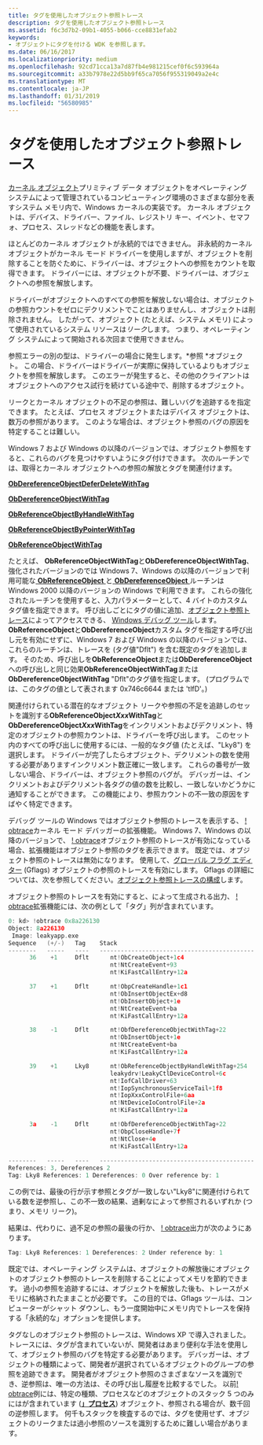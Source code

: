 ```yaml
---
title: タグを使用したオブジェクト参照トレース
description: タグを使用したオブジェクト参照トレース
ms.assetid: f6c3d7b2-09b1-4055-b066-cce8831efab2
keywords:
- オブジェクトにタグを付ける WDK を参照します。
ms.date: 06/16/2017
ms.localizationpriority: medium
ms.openlocfilehash: 92cd71cca13a7d87fb4e981215cef0f6c593964a
ms.sourcegitcommit: a33b7978e22d5bb9f65ca7056f955319049a2e4c
ms.translationtype: MT
ms.contentlocale: ja-JP
ms.lasthandoff: 01/31/2019
ms.locfileid: "56580985"
---
```

# <a name="object-reference-tracing-with-tags"></a>タグを使用したオブジェクト参照トレース


[カーネル オブジェクト](managing-kernel-objects.md)プリミティブ データ オブジェクトをオペレーティング システムによって管理されているコンピューティング環境のさまざまな部分を表すシステム メモリ内で、Windows カーネルの実装です。 カーネル オブジェクトは、デバイス、ドライバー、ファイル、レジストリ キー、イベント、セマフォ、プロセス、スレッドなどの機能を表します。

ほとんどのカーネル オブジェクトが永続的ではできません。 非永続的カーネル オブジェクトがカーネル モード ドライバーを使用しますが、オブジェクトを削除することを防ぐために、ドライバーは、オブジェクトへの参照をカウントを取得できます。 ドライバーには、オブジェクトが不要、ドライバーは、オブジェクトへの参照を解放します。

ドライバーがオブジェクトへのすべての参照を解放しない場合は、オブジェクトの参照カウントをゼロにデクリメントでことはありませんし、オブジェクトは削除されません。 したがって、オブジェクト (たとえば、システム メモリ) によって使用されているシステム リソースは*リーク*します。 つまり、オペレーティング システムによって開始される次回まで使用できません。

参照エラーの別の型は、ドライバーの場合に発生します。*参照 *オブジェクト。 この場合、ドライバーはドライバーが実際に保持しているよりもオブジェクトを参照を解放します。 このエラーが発生すると、その他のクライアントはオブジェクトへのアクセス試行を続けている途中で、削除するオブジェクト。

リークとカーネル オブジェクトの不足の参照は、難しいバグを追跡するを指定できます。 たとえば、プロセス オブジェクトまたはデバイス オブジェクトは、数万の参照があります。 このような場合は、オブジェクト参照のバグの原因を特定することは難しい。

Windows 7 および Windows の以降のバージョンでは、オブジェクト参照をすると、これらのバグを見つけやすいようにタグ付けできます。 次のルーチンでは、取得とカーネル オブジェクトへの参照の解放とタグを関連付けます。

[**ObDereferenceObjectDeferDeleteWithTag**](https://msdn.microsoft.com/library/windows/hardware/ff557732)

[**ObDereferenceObjectWithTag**](https://msdn.microsoft.com/library/windows/hardware/ff557734)

[**ObReferenceObjectByHandleWithTag**](https://msdn.microsoft.com/library/windows/hardware/ff558683)

[**ObReferenceObjectByPointerWithTag**](https://msdn.microsoft.com/library/windows/hardware/ff558688)

[**ObReferenceObjectWithTag**](https://msdn.microsoft.com/library/windows/hardware/ff558690)

たとえば、 **ObReferenceObjectWithTag**と**ObDereferenceObjectWithTag**、強化されたバージョンのでは Windows 7、Windows の以降のバージョンで利用可能な[ **ObReferenceObject** ](https://msdn.microsoft.com/library/windows/hardware/ff558678)と[ **ObDereferenceObject** ](https://msdn.microsoft.com/library/windows/hardware/ff557724)ルーチンは Windows 2000 以降のバージョンの Windows で利用できます。 これらの強化されたルーチンを使用すると、入力パラメーターとして、4 バイトのカスタム タグ値を指定できます。 呼び出しごとにタグの値に追加、[オブジェクト参照トレース](https://go.microsoft.com/fwlink/p/?linkid=153590)によってアクセスできる、 [Windows デバッグ ツール](https://go.microsoft.com/fwlink/p/?linkid=153599)します。 **ObReferenceObject**と**ObDereferenceObject**カスタム タグを指定する呼び出し元を有効にせずに、Windows 7 および Windows の以降のバージョンでは、これらのルーチンは、トレースを (タグ値"Dflt") を含む既定のタグを追加します。 そのため、呼び出しを**ObReferenceObject**または**ObDereferenceObject**への呼び出しと同じ効果**ObReferenceObjectWithTag**または**ObDereferenceObjectWithTag** "Dflt"のタグ値を指定します。 (プログラムでは、このタグの値として表されます 0x746c6644 または 'tlfD'。)

関連付けられている潜在的なオブジェクト リークや参照の不足を追跡しのセットを識別する**ObReferenceObject*Xxx*WithTag**と**ObDereferenceObject*Xxx*WithTag**をインクリメントおよびデクリメント、特定のオブジェクトの参照カウントは、ドライバーを呼び出します。 このセット内のすべての呼び出しに使用するには、一般的なタグ値 (たとえば、"Lky8") を選択します。 ドライバーが完了したらオブジェクト、デクリメントの数を使用する必要がありますインクリメント数正確に一致します。 これらの番号が一致しない場合、ドライバーは、オブジェクト参照のバグが。 デバッガーは、インクリメントおよびデクリメント各タグの値の数を比較し、一致しないかどうかに通知することができます。 この機能により、参照カウントの不一致の原因をすばやく特定できます。

デバッグ ツールの Windows ではオブジェクト参照のトレースを表示する、 [! obtrace](https://docs.microsoft.com/windows-hardware/drivers/debugger/-obtrace)カーネル モード デバッガーの拡張機能。 Windows 7、Windows の以降のバージョンで、 [! obtrace](https://docs.microsoft.com/windows-hardware/drivers/debugger/-obtrace)オブジェクト参照のトレースが有効になっている場合、拡張機能はオブジェクト参照のタグを表示できます。 既定では、オブジェクト参照のトレースは無効になります。 使用して、[グローバル フラグ エディター](https://go.microsoft.com/fwlink/p/?linkid=153601) (Gflags) オブジェクトの参照のトレースを有効にします。 Gflags の詳細については、次を参照してください。[オブジェクト参照トレースの構成](https://go.microsoft.com/fwlink/p/?linkid=153602)します。

オブジェクト参照のトレースを有効にすると、によって生成される出力、 [! obtrace](https://docs.microsoft.com/windows-hardware/drivers/debugger/-obtrace)拡張機能には、次の例として「タグ」列が含まれています。

```cpp
0: kd> !obtrace 0x8a226130
Object: 8a226130
 Image: leakyapp.exe
Sequence   (+/-)   Tag    Stack
--------   -----   ----   --------------------------------------------
      36    +1     Dflt      nt!ObCreateObject+1c4
                             nt!NtCreateEvent+93
                             nt!KiFastCallEntry+12a

      37    +1     Dflt      nt!ObpCreateHandle+1c1
                             nt!ObInsertObjectEx+d8
                             nt!ObInsertObject+1e
                             nt!NtCreateEvent+ba
                             nt!KiFastCallEntry+12a

      38    -1     Dflt      nt!ObfDereferenceObjectWithTag+22
                             nt!ObInsertObject+1e
                             nt!NtCreateEvent+ba
                             nt!KiFastCallEntry+12a

      39    +1     Lky8      nt!ObReferenceObjectByHandleWithTag+254
                             leakydrv!LeakyCtlDeviceControl+6c
                             nt!IofCallDriver+63
                             nt!IopSynchronousServiceTail+1f8
                             nt!IopXxxControlFile+6aa
                             nt!NtDeviceIoControlFile+2a
                             nt!KiFastCallEntry+12a

      3a    -1     Dflt      nt!ObfDereferenceObjectWithTag+22
                             nt!ObpCloseHandle+7f
                             nt!NtClose+4e
                             nt!KiFastCallEntry+12a
 
--------   -----   ----   --------------------------------------------
References: 3, Dereferences 2
Tag: Lky8 References: 1 Dereferences: 0 Over reference by: 1
```

この例では、最後の行が示す参照とタグが一致しない"Lky8"に関連付けられている数を逆参照し、この不一致の結果、過剰なによって参照されるいずれか (つまり、メモリ リーク)。

結果は、代わりに、過不足の参照の最後の行か、 [! obtrace](https://docs.microsoft.com/windows-hardware/drivers/debugger/-obtrace)出力が次のようにあります。

```cpp
Tag: Lky8 References: 1 Dereferences: 2 Under reference by: 1
```

既定では、オペレーティング システムは、オブジェクトの解放後にオブジェクトのオブジェクト参照のトレースを削除することによってメモリを節約できます。 過小の参照を追跡するには、オブジェクトを解放した後も、トレースがメモリに格納されたままことが必要です。 この目的では、Gflags ツールは、コンピューターがシャット ダウンし、もう一度開始中にメモリ内でトレースを保持する「永続的な」オプションを提供します。

タグなしのオブジェクト参照のトレースは、Windows XP で導入されました。 トレースには、タグが含まれていないが、開発者はあまり便利な手法を使用して、オブジェクト参照のバグを特定する必要があります。 デバッガーは、オブジェクトの種類によって、開発者が選択されているオブジェクトのグループの参照を追跡できます。 開発者がオブジェクト参照のさまざまなソースを識別でき、逆参照は、唯一の方法は、その呼び出し履歴を比較するでした。 以前[! obtrace](https://docs.microsoft.com/windows-hardware/drivers/debugger/-obtrace)例には、特定の種類、プロセスなどのオブジェクトのスタック 5 つのみにはが含まれています ([**」プロセス**](eprocess.md)) オブジェクト、参照される場合が、数千回の逆参照します。 何千もスタックを検査するのでは、タグを使用せず、オブジェクトのリークまたは過小参照のソースを識別するために難しい場合があります。
